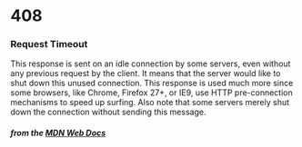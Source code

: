# 408
### Request Timeout

This response is sent on an idle connection by some servers, even without any previous request by the client. It means that the server would like to shut down this unused connection. This response is used much more since some browsers, like Chrome, Firefox 27+, or IE9, use HTTP pre-connection mechanisms to speed up surfing. Also note that some servers merely shut down the connection without sending this message. 

#### *from the [MDN Web Docs](https://developer.mozilla.org/en-US/docs/Web/HTTP/Status)* 